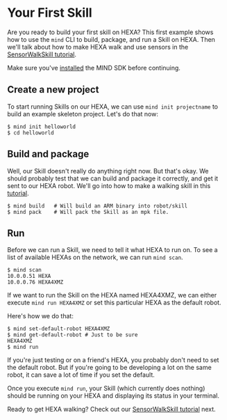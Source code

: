 # Your First Skill

Are you ready to build your first skill on HEXA? This first example shows how to use the `mind` CLI to build, package, and run a Skill on HEXA. Then we'll talk about how to make HEXA walk and use sensors in the [SensorWalkSkill tutorial](/Development/sensorwalktutorial.md).

Make sure you've [installed](/Development/installmind.md) the MIND SDK before continuing.

## Create a new project

To start running Skills on our HEXA, we can use `mind init projectname` to build an example skeleton project. Let's do that now:

```
$ mind init helloworld
$ cd helloworld
```

## Build and package

Well, our Skill doesn't really do anything right now. But that's okay. We should probably test that we can build and package it correctly, and get it sent to our HEXA robot. We'll go into how to make a walking skill in this [tutorial](/Development/yourfirstskill.md).

```
$ mind build   # Will build an ARM binary into robot/skill
$ mind pack    # Will pack the Skill as an mpk file.
```

## Run

Before we can run a Skill, we need to tell it what HEXA to run on. To see a list of available HEXAs on the network, we can run `mind scan`.

```
$ mind scan
10.0.0.51 HEXA
10.0.0.76 HEXA4XMZ
```

If we want to run the Skill on the HEXA named HEXA4XMZ, we can either execute `mind run HEXA4XMZ` or set this particular HEXA as the default robot.

Here's how we do that:

```
$ mind set-default-robot HEXA4XMZ
$ mind get-default-robot # Just to be sure
HEXA4XMZ
$ mind run
```

If you're just testing or on a friend's HEXA, you probably don't need to set the default robot. But if you're going to be developing a lot on the same robot, it can save a lot of time if you set the default.

Once you execute `mind run`, your Skill \(which currently does nothing\) should be running on your HEXA and displaying its status in your terminal.

Ready to get HEXA walking? Check out our [SensorWalkSkill tutorial](/Development/sensorwalkskill.md) next.

